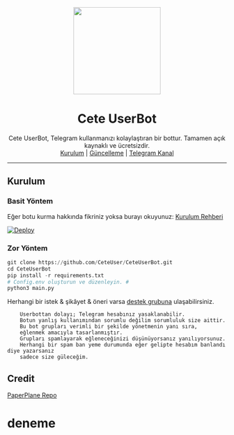 <div align="center">
  <img src="https://i.imgyukle.com/2020/06/01/yKsagc.jpg" width="200" height="200">
  <h1>Cete UserBot</h1>
</div>
<p align="center">
    Cete UserBot, Telegram kullanmanızı kolaylaştıran bir bottur. Tamamen açık kaynaklı ve ücretsizdir.
    <br>
        <a href="https://github.com/CeteUser/CeteUserBot/blob/master/README.md#kurulum">Kurulum</a> |
        <a href="https://github.com/CeteUser/CeteUserBot/wiki/G%C3%BCncelleme">Güncelleme</a> |
        <a href="https://t.me/CeteUserBot">Telegram Kanal</a>
    <br>
</p>

----

## Kurulum
### Basit Yöntem
Eğer botu kurma hakkında fikriniz yoksa burayı okuyunuz: [Kurulum Rehberi](https://github.com/CeteUser/CeteUserBot/wiki/Kurulum/)

[![Deploy](https://www.herokucdn.com/deploy/button.svg)](https://heroku.com/deploy?template=https://github.com/CeteUser/CeteUserBot)
### Zor Yöntem
```python
git clone https://github.com/CeteUser/CeteUserBot.git
cd CeteUserBot
pip install -r requirements.txt
# Config.env oluşturun ve düzenleyin. #
python3 main.py
```

Herhangi bir istek & şikâyet & öneri varsa [destek grubuna](https://t.me/CeteUserBot) ulaşabilirsiniz.

```
    Userbottan dolayı; Telegram hesabınız yasaklanabilir.
    Botun yanlış kullanımından sorumlu değilim sorumluluk size aittir.
    Bu bot grupları verimli bir şekilde yönetmenin yanı sıra,
    eğlenmek amacıyla tasarlanmıştır.
    Grupları spamlayarak eğleneceğinizi düşünüyorsanız yanılıyorsunuz.
    Herhangi bir spam ban yeme durumunda eğer gelipte hesabım banlandı diye yazarsanız
    sadece size güleceğim.
```

## Credit
[PaperPlane Repo](https://github.com/RaphielGang/Telegram-Paperplane)
# deneme
